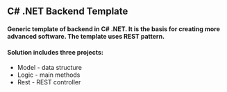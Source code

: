 ## C# .NET Backend Template

#### Generic template of backend in C# .NET. It is the basis for creating more advanced software. The template uses REST pattern.

#### Solution includes three projects:

- Model - data structure
- Logic - main methods
- Rest - REST controller
